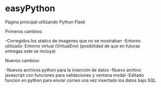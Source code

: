 # easyPython
Página principal utilizando Python Flask

Primeros cambios: 

-Corregidos los statics de imagenes que no se mostraban
-Entorno utilizado: Entorno virtual (VirtualEnv) (posibilidad de que en futuras entregas este se incluya)

Nuevos cambios:

-Nuevos archivos python para la inserción de datos
-Nuevo archivo javascript con funciones para validaciones y ventana modal
-Editado funcion en python para enviar correo una vez insertado los datos bajo SQL